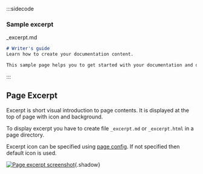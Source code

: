 :::sidecode
### Sample excerpt
_excerpt.md

```markdown
# Writer's guide
Learn how to create your documentation content.

This sample page helps you to get started with your documentation and describes available formatting in this template.
```
:::

## Page Excerpt

Excerpt is short visual introduction to page contents. It is displayed at the top of page with icon and background.

To display excerpt you have to create file `_excerpt.md` or `_excerpt.html` in a page directory.

Excerpt icon can be specified using [page config](#04_Pages). If not specified then default icon is used.

[![Page excerpt screenshot]($media$/screenshot-excerpt.png)]($media$/screenshot-excerpt.png){.shadow}